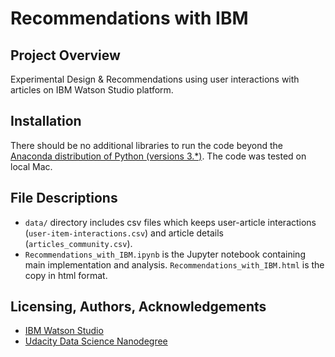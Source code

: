 # Recommendations with IBM

## Project Overview

Experimental Design &amp; Recommendations using user interactions with articles on IBM Watson Studio platform.

## Installation

There should be no additional libraries to run the code beyond the [Anaconda distribution of Python (versions 3.\*)](https://www.anaconda.com/products/individual-b). The code was tested on local Mac.

## File Descriptions

- `data/` directory includes csv files which keeps user-article interactions (`user-item-interactions.csv`) and article details (`articles_community.csv`).
- `Recommendations_with_IBM.ipynb` is the Jupyter notebook containing main implementation and analysis. `Recommendations_with_IBM.html` is the copy in html format.

## Licensing, Authors, Acknowledgements

- [IBM Watson Studio](https://www.ibm.com/cloud/watson-studio)
- [Udacity Data Science Nanodegree](https://www.udacity.com/course/data-scientist-nanodegree--nd025)
